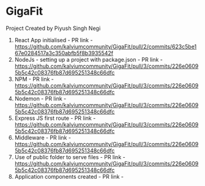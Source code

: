 # GigaFit

Project Created by Piyush Singh Negi

1. React App initialised - PR link - https://github.com/kalviumcommunity/GigaFit/pull/2/commits/623c5be167e0284517a3c350abfb5f8b3935542f
2. NodeJs - setting up a project with package.json - PR link - https://github.com/kalviumcommunity/GigaFit/pull/3/commits/226e06095b5c42c08376fb87d695251348c66dfc
3. NPM - PR link - https://github.com/kalviumcommunity/GigaFit/pull/3/commits/226e06095b5c42c08376fb87d695251348c66dfc
4. Nodemon - PR link - https://github.com/kalviumcommunity/GigaFit/pull/3/commits/226e06095b5c42c08376fb87d695251348c66dfc
5. Express JS first route - PR link - https://github.com/kalviumcommunity/GigaFit/pull/3/commits/226e06095b5c42c08376fb87d695251348c66dfc
6. Middleware - PR link - https://github.com/kalviumcommunity/GigaFit/pull/3/commits/226e06095b5c42c08376fb87d695251348c66dfc
7. Use of public folder to serve files - PR link - https://github.com/kalviumcommunity/GigaFit/pull/3/commits/226e06095b5c42c08376fb87d695251348c66dfc
8. Application components created - PR link -
